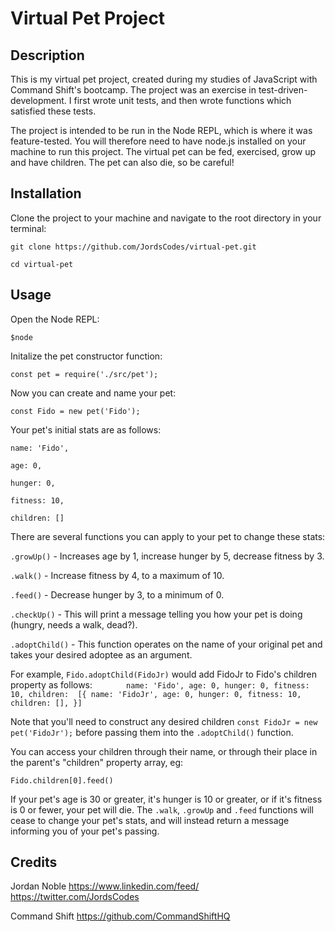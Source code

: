 # Virtual Pet Project

## Description
This is my virtual pet project, created during my studies of JavaScript with Command Shift's bootcamp. The project was an exercise in test-driven-development. I first wrote unit tests, and then wrote functions which satisfied these tests.

The project is intended to be run in the Node REPL, which is where it was feature-tested. You will therefore need to have node.js installed on your machine to run this project. The virtual pet can be fed, exercised, grow up and have children. The pet can also die, so be careful!

## Installation

Clone the project to your machine and navigate to the root directory in your terminal:

`git clone https://github.com/JordsCodes/virtual-pet.git`

`cd virtual-pet`

## Usage

Open the Node REPL:

`$node`

Initalize the pet constructor function:

`const pet = require('./src/pet');`

Now you can create and name your pet: 

`const Fido = new pet('Fido');`

Your pet's initial stats are as follows: 

    name: 'Fido',
    
    age: 0,
    
    hunger: 0,
    
    fitness: 10,
    
    children: []
    
There are several functions you can apply to your pet to change these stats:

 `.growUp()` - Increases age by 1, increase hunger by 5, decrease fitness by 3.
 	
 `.walk()` - Increase fitness by 4, to a maximum of 10.
 	
 `.feed()` - Decrease hunger by 3, to a minimum of 0.
 	
 `.checkUp()` - This will print a message telling you how your pet is doing (hungry, needs a walk, dead?).
 	
 `.adoptChild()` - This function operates on the name of your original pet and takes your desired adoptee as an argument.
 	 
 For example, `Fido.adoptChild(FidoJr)` would add FidoJr to Fido's children property as follows:
`		
 name: 'Fido',
 age: 0,
 hunger: 0,
 fitness: 10,
 children: 
      [{
       name: 'FidoJr',
       age: 0,
       hunger: 0,
       fitness: 10,
       children: [],
      }]
`

Note that you'll need to construct any desired children `const FidoJr = new pet('FidoJr');` 
 before passing them into the ```.adoptChild()``` function.
 	
 You can access your children through their name, or through their place in the parent's "children" property array, eg:
 	
 `Fido.children[0].feed()`

 
If your pet's age is 30 or greater, it's hunger is 10 or greater, or if it's fitness is 0 or fewer, your pet will die. 
The `.walk`, `.growUp` and `.feed` functions will cease to change your pet's stats, and will instead return a message informing you of your pet's passing.


## Credits

Jordan Noble
https://www.linkedin.com/feed/
https://twitter.com/JordsCodes

Command Shift 
https://github.com/CommandShiftHQ
